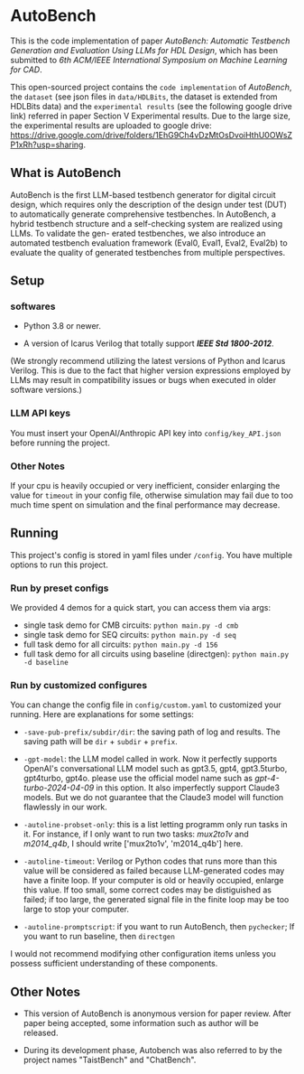 # AutoBench

This is the code implementation of paper *AutoBench: Automatic Testbench Generation and Evaluation Using LLMs for HDL Design*, which has been submitted to *6th ACM/IEEE International Symposium on Machine Learning for CAD*. 

This open-sourced project contains the `code implementation` of *AutoBench*, the `dataset` (see json files in `data/HDLBits`, the dataset is extended from HDLBits data) and the `experimental results` (see the following google drive link) referred in paper Section V Experimental results. Due to the large size, the experimental results are uploaded to google drive: https://drive.google.com/drive/folders/1EhG9Ch4vDzMtOsDvoiHthU0OWsZP1xRh?usp=sharing.

## What is AutoBench
AutoBench is the first LLM-based testbench generator for digital circuit design, which requires only the description of the design under test (DUT) to automatically generate comprehensive testbenches. In AutoBench, a hybrid testbench structure and a self-checking system are realized using LLMs. To validate the gen- erated testbenches, we also introduce an automated testbench evaluation framework (Eval0, Eval1, Eval2, Eval2b) to evaluate the quality of generated testbenches from multiple perspectives.

## Setup

### softwares

- Python 3.8 or newer.

- A version of Icarus Verilog that totally support ***IEEE Std 1800-2012***.

(We strongly recommend utilizing the latest versions of Python and Icarus Verilog. This is due to the fact that higher version expressions employed by LLMs may result in compatibility issues or bugs when executed in older software versions.)

### LLM API keys

You must insert your OpenAI/Anthropic API key into `config/key_API.json` before running the project.

### Other Notes

If your cpu is heavily occupied or very inefficient, consider enlarging the value for `timeout` in your config file, otherwise simulation may fail due to too much time spent on simulation and the final performance may decrease.

## Running

This project's config is stored in yaml files under `/config`. You have multiple options to run this project.

### Run by preset configs

We provided 4 demos for a quick start, you can access them via args:

- single task demo for CMB circuits: `python main.py -d cmb`
- single task demo for SEQ circuits: `python main.py -d seq`
- full task demo for all circuits: `python main.py -d 156`
- full task demo for all circuits using baseline (directgen): `python main.py -d baseline`

### Run by customized configures

You can change the config file in `config/custom.yaml` to customized your running. Here are explanations for some settings:

- `-save-pub-prefix/subdir/dir`: the saving path of log and results. The saving path will be `dir` + `subdir` + `prefix`.

- `-gpt-model`: the LLM model called in work. Now it perfectly supports OpenAI's conversational LLM model such as gpt3.5, gpt4, gpt3.5turbo, gpt4turbo, gpt4o. please use the official model name such as *gpt-4-turbo-2024-04-09* in this option. It also imperfectly support Claude3 models. But we do not guarantee that the Claude3 model will function flawlessly in our work.
  
- `-autoline-probset-only`: this is a list letting programm only run tasks in it. For instance, if I only want to run two tasks: *mux2to1v* and *m2014_q4b*, I should write ['mux2to1v', 'm2014_q4b'] here.
  
- `-autoline-timeout`: Verilog or Python codes that runs more than this value will be considered as failed because LLM-generated codes may have a finite loop. If your computer is old or heavily occupied, enlarge this value. If too small, some correct codes may be distiguished as failed; if too large, the generated signal file in the finite loop may be too large to stop your computer.
  
- `-autoline-promptscript`: if you want to run AutoBench, then `pychecker`; If you want to run baseline, then `directgen`

I would not recommend modifying other configuration items unless you possess sufficient understanding of these components.

## Other Notes

- This version of AutoBench is anonymous version for paper review. After paper being accepted, some information such as author will be released.

- During its development phase, Autobench was also referred to by the project names "TaistBench" and "ChatBench".
